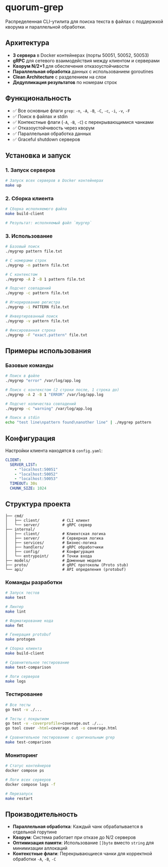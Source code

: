 # quorum-grep

Распределенная CLI-утилита для поиска текста в файлах с поддержкой кворума и параллельной обработки.

## Архитектура

- **3 сервера** в Docker контейнерах (порты 50051, 50052, 50053)
- **gRPC** для сетевого взаимодействия между клиентом и серверами
- **Кворум N/2+1** для обеспечения отказоустойчивости
- **Параллельная обработка** данных с использованием goroutines
- **Clean Architecture** с разделением на слои
- **Дедупликация результатов** по номерам строк

## Функциональность

- ✅ Все основные флаги `grep`: `-n`, `-A`, `-B`, `-C`, `-c`, `-i`, `-v`, `-F`
- ✅ Поиск в файлах и stdin
- ✅ Контекстные флаги (`-A`, `-B`, `-C`) с перекрывающимися чанками
- ✅ Отказоустойчивость через кворум
- ✅ Параллельная обработка данных
- ✅ Graceful shutdown серверов

## Установка и запуск

### 1. Запуск серверов

```bash
# Запуск всех серверов в Docker контейнерах
make up
```

### 2. Сборка клиента

```bash
# Сборка исполняемого файла
make build-client

# Результат: исполняемый файл `mygrep`
```

### 3. Использование

```bash
# Базовый поиск
./mygrep pattern file.txt

# С номерами строк
./mygrep -n pattern file.txt

# С контекстом
./mygrep -A 2 -B 1 pattern file.txt

# Подсчет совпадений
./mygrep -c pattern file.txt

# Игнорирование регистра
./mygrep -i PATTERN file.txt

# Инвертированный поиск
./mygrep -v pattern file.txt

# Фиксированная строка
./mygrep -F "exact.pattern" file.txt
```

## Примеры использования

### Базовые команды

```bash
# Поиск в файле
./mygrep "error" /var/log/app.log

# Поиск с контекстом (2 строки после, 1 строка до)
./mygrep -A 2 -B 1 "ERROR" /var/log/app.log

# Подсчет количества совпадений
./mygrep -c "warning" /var/log/app.log

# Поиск в stdin
echo "test line\npattern found\nanother line" | ./mygrep pattern
```

## Конфигурация

Настройки клиента находятся в `config.yaml`:

```yaml
CLIENT:
  SERVER_LIST:
    - "localhost:50051"
    - "localhost:50052"
    - "localhost:50053"
  TIMEOUT: 30s
  CHUNK_SIZE: 1024
```

## Структура проекта

```
├── cmd/
│   ├── client/          # CLI клиент
│   └── server/          # gRPC сервер
├── internal/
│   ├── client/          # Клиентская логика
│   ├── server/          # Серверная логика
│   ├── services/        # Бизнес-логика
│   ├── handlers/        # gRPC обработчики
│   ├── config/          # Конфигурация
│   └── entrypoint/      # Точки входа
├── models/              # Доменные модели
├── proto/               # gRPC протоколы (Proto stub)
└── api/                 # API определения (protobuf)
```

### Команды разработки

```bash
# Запуск тестов
make test

# Линтер
make lint

# Форматирование кода
make fmt

# Генерация protobuf
make protogen

# Сборка клиента
make build-client

# Сравнительное тестирование
make test-comparison

# Логи серверов
make logs
```

### Тестирование

```bash
# Все тесты
go test -v ./...

# Тесты с покрытием
go test -v -coverprofile=coverage.out ./...
go tool cover -html=coverage.out -o coverage.html

# Сравнительное тестирование с оригинальным grep
make test-comparison
```

### Мониторинг

```bash
# Статус контейнеров
docker compose ps

# Логи всех серверов
docker compose logs -f

# Перезапуск
make restart
```

## Производительность

- **Параллельная обработка**: Каждый чанк обрабатывается в отдельной горутине
- **Кворум**: Система работает при отказе до N/2 серверов
- **Оптимизация памяти**: Использование `[]byte` вместо `string` для минимизации аллокаций
- **Контекстные флаги**: Перекрывающиеся чанки для корректной обработки `-A`, `-B`, `-C`
